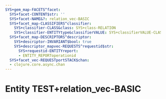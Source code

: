 ```yaml
---
SYS+gem_map-FACETS^facet:
  SYS+facet-CONTENT$str: ''
  SYS+facet-NAME&?: relation_vec-BASIC
  SYS+facet_map-CLASSIFIERS^classifier:
    SYS+classifier-CLASS&class: SYS+class-RELATION
    SYS+classifier-ENTITYtype&classifierVALUE: SYS+classifierVALUE-CLASSIFIER
  SYS+facet_map-DESCRIPTORS^descriptor:
    SYS+descriptor-INVARIANT$bool: true
    SYS+descriptor_mapvec-REQUESTS^requestid$str:
      SYS+requestid-ENTITYreport:
      - ENTITY_REPORToperationid
  SYS+facet_vec-REQUESTportSTACK$chan:
  - clojure.core.async.chan
---
```

# Entity TEST+relation_vec-BASIC

